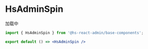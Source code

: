 # HsAdminSpin

加载中

```jsx
import { HsAdminSpin } from '@hs-react-admin/base-components';

export default () => <HsAdminSpin />
```
